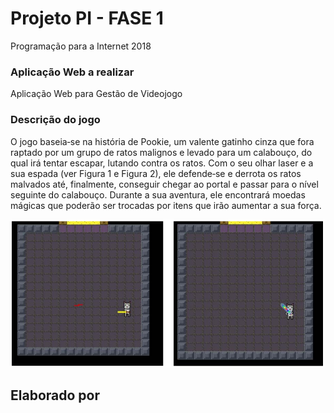 # Projeto PI - FASE 1
Programação para a Internet 2018


### Aplicação Web a realizar
Aplicação Web para Gestão de Videojogo


### Descrição do jogo
O jogo baseia‐se na história de Pookie, um valente gatinho cinza que fora raptado por um grupo de
ratos malignos e levado para um calabouço, do qual irá tentar escapar, lutando contra os ratos. Com
o seu olhar laser e a sua espada (ver Figura 1 e Figura 2), ele defende‐se e derrota os ratos malvados
até, finalmente, conseguir chegar ao portal e passar para o nível seguinte do calabouço. Durante a sua
aventura, ele encontrará moedas mágicas que poderão ser trocadas por itens que irão aumentar a sua
força.

![](www/images/pookie.png)


## Elaborado por 

